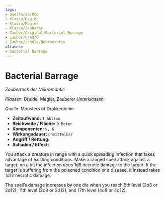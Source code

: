 ```yaml
---
tags: 
- Quelle/5e/MoD
- Klasse/Druide
- Klasse/Magier
- Klasse/Zauberer
- Zauber/Original/Bacterial_Barrage
- Zauber/Grad/0
- Zauber/Schule/Nekromantie
aliases: 
- bacterial barrage
---
```

# Bacterial Barrage
_Zaubertrick der Nekromantie_

_Klassen:_ Druide, Magier, Zauberer
_Unterklassen:_

_Quelle:_ Monsters of Drakkenheim

- **Zeitaufwand:** `1 Aktion`
- **Reichweite / Fläche:** `9 Meter`
- **Komponenten:** `V, G`
- **Wirkungsdauer:** `unmittelbar`
- **Angriff / Rettung:**
- **Schaden / Effekt:**

You attack a creature in range with a quick spreading infection that takes advantage of existing conditions. Make a ranged spell attack against a target, on a hit the infection does 1d8 necrotic damage to the target. If the target is suffering from the poisoned condition or a disease, it instead takes 1d12 necrotic damage.

The spell’s damage increases by one die when you reach 5th level (2d8 or 2d12), 11th level (3d8 or 3d12), and 17th level (4d8 or 4d12).